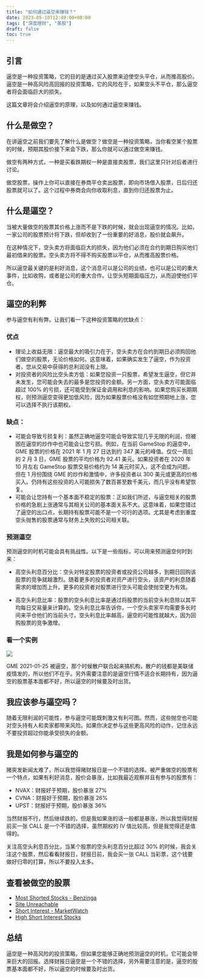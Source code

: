 ```yaml
---
title: "如何通过逼空来赚钱？"
date: 2023-05-10T12:49:00+08:00
tags: ["深度理财", "美股"]
draft: false
toc: true
---
```


## 引言

逼空是一种投资策略，它的目的是通过买入股票来迫使空头平仓，从而推高股价。逼空是一种高风险高回报的投资策略，它的风险在于，如果空头不平仓，那么逼空者将会面临巨大的损失。

这篇文章将会介绍逼空的原理，以及如何通过逼空来赚钱。

## 什么是做空？

在讲逼空之前我们要先了解什么是做空？做空是一种投资策略，当你看空某个股票的时候，预期其股价接下来会下跌，那么你就可以通过做空来赚钱。

做空有两种方式，一种是买看跌期权一种是直接卖股票，我们这里只针对后者进行讨论。

做空股票，操作上你可以直接在券商平仓卖出股票，即向市场借入股票，日后归还股票就可以了。这个过程中券商会向你收取利息，直到你归还股票为止。

<!--more-->

## 什么是逼空？

当被大量做空的股票其价格上涨而不是下跌的时候，就会出现逼空的情况。比如，一家公司的股票预计将下跌，但却收到了一份重要的好消息，股价就会飙升。

在这种情况下，空头卖方将面临巨大的损失，因为他们必须在合约到期日购买他们最初借来的股票。空头卖方将不得不购买股票以平仓，从而推高股票价格。

所以逼空最关键的是利好消息，这个消息可以是公司的业绩，也可以是公司的重大事件，比如收购，或者是公司的重大合作。让空头短期面临压力，从而迫使他们平仓。

## 逼空的利弊

参与逼空有利有弊。让我们看一下这种投资策略的优缺点：

### 优点

- 理论上收益无限：逼空最大的吸引力在于，空头卖方在合约到期日必须购回他们做空的股票，无论价格如何。这意味着，如果确实发生了逼空，作为投资者，您从交易中获得的总利润没有上限。
- 对投资者的风险比空头卖方低：如果您投资一只股票，希望发生逼空，但它并未发生，您可能会失去的最多是您投资的金额。另一方面，空头卖方可能面临超过 100% 的亏损，还可能受到保证金调用和利息的影响。如果您购买长期期权，则预测逼空变得更加低风险，因为如果股票价格没有如您预期地上涨，您可以选择不执行该期权。

### 缺点：

- 可能会导致亏损复利：虽然正确地逼空可能会导致实现几乎无限的利润，但被困在逼空的炒作中也可能会让您亏损。例如，在当前 GameStop 的逼空中，GME 股票的价格在 2021 年 1 月 27 日达到约 347 美元的峰值。仅仅一周后的 2 月 3 日，GME 股票的平均价格为 92.41 美元。如果投资者在 2020 年 10 月左右 GameStop 股票交易价格约为 14 美元时买入，这不会成为问题，但在 1 月份围绕 GME 的炒作和激情中，许多投资者以 300 美元或更高的价格买入。仍持有这些投资的人可能损失了数百甚至数千美元，而几乎没有希望恢复。
- 可能会让您持有一个基本面不稳定的股票：正如我们所述，与逼空相关的股票价格的急剧上涨通常与其相关公司的基本面关系不大。这意味着，如果您错过了逼空的出口点，长期持有股票可能不是一个可行的选项。尤其是考虑到重度空头抛售的股票通常与财务上失败的公司相关联。

### 预测逼空

预测逼空的时机可能会具有挑战性。以下是一些指标，可以用来预测逼空何时到来：

- 高空头利息百分比：空头对特定股票的投资者或投资公司越多，到期日回购该股票的竞争就越激烈。随着更多的投资者对资产进行空头，该资产的利息随着需求的增加而上升。更多的投资者对股票进行空头可能会使抛空更为有效。

- 高空头利息比率：股票的空头利息比率是通过将股票的当前空头利息除以其平均每日交易量来计算的。空头利息比率告诉你，一个空头卖家平均需要多长时间来平仓他们的当前头寸。空头利息比率越高，逼空的可能性就越大，因为回购股票的竞争激增。

### 看一个实例

![](https://img.forecho.com/oGszlh.png)

GME 2021-01-25 被逼空，那个时候散户联合起来搞机构，散户的钱都是美联储疫情发的，所以他们不在乎。另外需要注意的是逼空行情不适合长期持有，因为逼空的股票基本面都不好，所以逼空的时候要及时出货。

## 我应该参与逼空吗？

随着无限利润的可能性，参与逼空可能既刺激又有利可图。然而，这些抛空也可能对空头持有人和卖家都带来风险。如果你决定参与这些更高风险的动作，记住永远不要投资超过你能承受损失的金额。

## 我是如何参与逼空的

赌突发新闻太难了，所以我觉得赌财报日是一个不错的选择。被严重做空的股票有一个特点，如果有利好消息，股价会暴涨，比如我最近观察并且有参与的股票有：

- NVAX：财报好于预期，股价暴涨 27%
- CVNA：财报好于预期，股价暴涨 26%
- UPST：财报好于预期，股价暴涨 36%

当然财报不行，然后继续跌的，但是我如果涨的话一般都是暴涨，所以我觉得财报前买一张 CALL 是一个不错的选择，虽然期权的 IV 值比较高，但是我觉得还是值得的。

关注高空头利息百分比，当某个股票的空头利息百分比超过 30% 的时候，我会关注这个股票，然后看看财报日，财报日前，我会买一张 CALL 当彩票，这个钱要做好归零的打算，所以不要投入太多。

## 查看被做空的股票

- [Most Shorted Stocks - Benzinga](https://www.benzinga.com/short-interest/most-shorted)
- [Site Unreachable](https://finance.yahoo.com/u/yahoo-finance/watchlists/stocks-with-the-highest-short-interest/)
- [Short Interest - MarketWatch](https://www.marketwatch.com/tools/screener/short-interest)
- [High Short Interest Stocks](https://www.highshortinterest.com/)

## 总结

逼空是一种高风险的投资策略，但如果您能够正确地预测逼空的时机，它可能会带来巨大的回报。选择财报日逼空是一个不错的选择，另外需要注意的是，逼空的股票基本面都不好，所以逼空的时候要及时出货。
